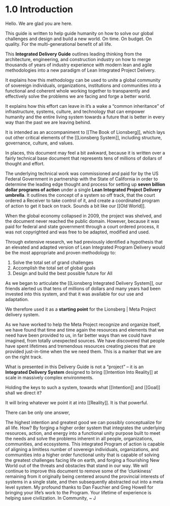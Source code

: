 # 1.0 Introduction
Hello. We are glad you are here. 

This guide is written to help guide humanity on how to solve our global challenges and design and build a new world. On time. On budget. On quality. For the multi-generational benefit of all life.  

This **Integrated Delivery Guide** outlines leading thinking from the architecture, engineering, and construction industry on how to merge thousands of years of industry experience with modern lean and agile methodologies into a new paradigm of Lean Integrated Project Delivery. 

It explains how this methodology can be used to unite a global community of sovereign individuals, organizations, institutions and communities into a functional and coherent whole working together to transparently and effectively solve the problems we are facing and forge a better world. 

It explains how this effort can leave in it’s a wake a “common inheritance” of infrastructure, systems, culture, and technology that can empower humanity and the entire living system towards a future that is better in every way than the past we are leaving behind. 

It is intended as an accompaniment to [[The Book of Lionsberg]], which lays out other critical elements of the [[Lionsberg System]], including structure, governance, culture, and values. 

In places, this document may feel a bit awkward, because it is written over a fairly technical base document that represents tens of millions of dollars of thought and effort. 

The underlying technical work was commissioned and paid for by the US Federal Government in partnership with the State of California in order to determine the leading edge thought and process for setting up **seven billion dollar programs of action** under a single **Lean Integrated Project Delivery umbrella**. It outlines the concept of a system so off track, that the court ordered a Receiver to take control of it, and create a coordinated program of action to get it back on track. Sounds a bit like our [[Old World]]. 

When the global economy collapsed in 2009, the project was shelved, and the document never reached the public domain. However, because it was paid for federal and state government through a court ordered process, it was not copyrighted and was free to be adapted, modified and used. 

Through extensive research, we had previously identified a hypothesis that an elevated and adapted version of Lean Integrated Program Delivery would be the most appropriate and proven methodology to:

1. Solve the total set of grand challenges
2. Accomplish the total set of global goals
3. Design and build the best possible future for All

As we began to articulate the [[Lionsberg Integrated Delivery System]], our friends alerted us that tens of millions of dollars and many years had been invested into this system, and that it was available for our use and adaptation. 

We therefore used it as a **starting point** for the Lionsberg | Meta Project delivery system. 

As we have worked to help the Meta Project recognize and organize itself, we have found that time and time again the resources and elements that we need have been provided to us, in far better ways than we could have imagined, from totally unexpected sources. We have discovered that people have spent lifetimes and tremendous resources creating pieces that are provided just-in-time when the we need them. This is a marker that we are on the right track.

What is presented in this Delivery Guide is not a “project” – it is an **Integrated Delivery System** designed to bring [[Intention Into Reality]] at scale in massively complex environments. 

Holding the keys to such a system, towards what [[Intention]] and [[Goal]] shall we direct it? 

It will bring whatever we point it at into [[Reality]]. It is that powerful. 

There can be only one answer,

The highest intention and greatest good we can possibly conceptualize for all life. 
How? 
By forging a higher order system that integrates the underlying resources, action, and energy into a functional unity purpose built to meet the needs and solve the problems inherent in all people, organizations, communities, and ecosystems. 
This integrated Program of action is capable of aligning a limitless number of sovereign individuals, organizations, and communities into a higher order functional unity that is capable of solving the greatest challenges facing life on earth, and forging a flourishing New World out of the threats and obstacles that stand in our way. 
We will continue to improve this document to remove some of the ‘clunkiness’ remaining from it originally being centered around the provincial interests of systems in a single state, and then subsequently abstracted out into a meta level system. 
My profound thanks to Dan Fauchier and Greg Howell for bringing your life’s work to the Program. Your lifetime of experience is helping save civilization. 
In Community, 
~ J

